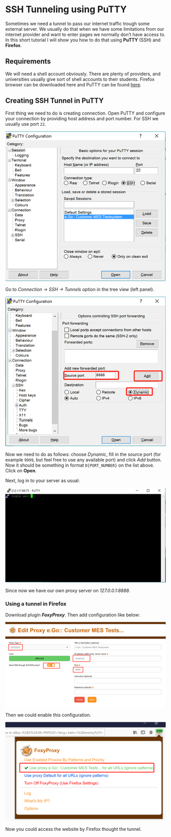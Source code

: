 # SSH Tunneling using PuTTY

Sometimes we need a tunnel to pass our internet traffic trough some external server. We usually do that when we have some limitations from our internet provider and want to enter pages we normally don’t have access to. In this short tutorial I will show you how to do that using **PuTTY** (SSH) and **Firefox**.

## **Requirements**

We will need a shell account obviously. There are plenty of providers, and universities usually give sort of shell accounts to their students. Firefox browser can be downloaded here and PuTTY can be found [here](https://www.putty.org/).

## **Creating SSH Tunnel in PuTTY**

First thing we need to do is creating connection. Open PuTTY and configure your connection by providing host address and port number. For SSH we usually use port `22`.

![](<https://raw.githubusercontent.com/SXiaobin/technological-base/master/.image/1559050324227.png?token=AGDYE4ONN7LHBOTX3C5DTKK45U6AM>)

Go to *Connection → SSH → Tunnels* option in the tree view (left panel).

![1559050634136](<https://raw.githubusercontent.com/SXiaobin/technological-base/master/.image/1559050634136.png?token=AGDYE4OLOLT7S73MDDBRNU245U6B2>)

Now we need to do as follows: choose *Dynamic*, fill in the source port (for example `9999`, but feel free to use any available port) and click *Add* button. Now it should be something in format `D{PORT_NUMBER}` on the list above. Click on **Open**.

Next, log in to your server as usual:

![1559050672875](<https://raw.githubusercontent.com/SXiaobin/technological-base/master/.image/1559050672875.png?token=AGDYE4IZ77KZT6YHMDHP4GS45U6GA>)

Since now we have our own proxy server on *127.0.0.1:8888*.

### **Using a tunnel in Firefox**

Download plugin ***FoxyProxy***. Then add configuration like below:

![1559050817455](<https://raw.githubusercontent.com/SXiaobin/technological-base/master/.image/1559050817455.png?token=AGDYE4NJQ7LI3KD4HZWL6RC45U6HA>)

Then we could enable this configuration. 

![1559051418027](<https://raw.githubusercontent.com/SXiaobin/technological-base/master/.image/1559051418027.png?token=AGDYE4MFIXQPDN52N5HEDDK45U6TM>)

Now you could access the website by Firefox thought the tunnel.